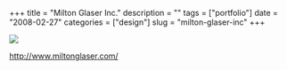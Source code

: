 +++
title = "Milton Glaser Inc."
description = ""
tags = ["portfolio"]
date = "2008-02-27"
categories = ["design"]
slug = "milton-glaser-inc"
+++


 

  <div id="screens-thumbs" class="clearfix">
    <div class="txt-center" id="design-submission"><a href="http://www.miltonglaser.com/"><img id='bluga-thumbnail-879' class='bluga-thumbnail large' src='http://media.konigi.com/bluga/
wt47f27917d7366_0.jpg'/></a></div>  
  </div>   
<p><a href="http://www.miltonglaser.com/">http://www.miltonglaser.com/</a></p>




